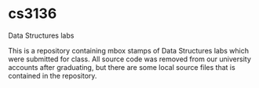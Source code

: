 # cs3136
Data Structures labs 

This is a repository containing mbox stamps of Data Structures labs which were submitted for class. All source code was removed from our university accounts after graduating, but there are some local source files that is contained in the repository.
